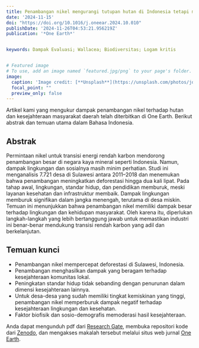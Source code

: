 ```yaml
---
title: Penambangan nikel mengurangi tutupan hutan di Indonesia tetapi memiliki dampak yang beragam terhadap kesejahteraan masyarakat  
date: '2024-11-15'
doi: "https://doi.org/10.1016/j.oneear.2024.10.010"
publishDate: '2024-11-26T04:53:21.956219Z'
publication: '*One Earth*'


keywords: Dampak Evaluasi; Wallacea; Biodiversitas; Logam kritis


# Featured image
# To use, add an image named `featured.jpg/png` to your page's folder. 
image:
  caption: 'Image credit: [**Unsplash**](https://unsplash.com/photos/jdD8gXaTZsc)'
  focal_point: ""
  preview_only: false
---
```


Artikel kami yang mengukur dampak penambangan nikel terhadap hutan dan kesejahteraan masyarakat daerah telah diterbitkan di One Earth. Berikut abstrak dan temuan utama dalam Bahasa Indonesia.

## Abstrak
Permintaan nikel untuk transisi energi rendah karbon mendorong penambangan besar di negara kaya mineral seperti Indonesia. Namun, dampak lingkungan dan sosialnya masih minim perhatian. Studi ini menganalisis 7.721 desa di Sulawesi antara 2011–2018 dan menemukan bahwa penambangan meningkatkan deforestasi hingga dua kali lipat. Pada tahap awal, lingkungan, standar hidup, dan pendidikan memburuk, meski layanan kesehatan dan infrastruktur membaik. Dampak lingkungan memburuk signifikan dalam jangka menengah, terutama di desa miskin. Temuan ini menunjukkan bahwa penambangan nikel memiliki dampak besar terhadap lingkungan dan kehidupan masyarakat. Oleh karena itu, diperlukan langkah-langkah yang lebih bertanggung jawab untuk memastikan industri ini benar-benar mendukung transisi rendah karbon yang adil dan berkelanjutan.

## Temuan kunci
* Penambangan nikel mempercepat deforestasi di Sulawesi, Indonesia.
* Penambangan menghasilkan dampak yang beragam terhadap kesejahteraan komunitas lokal.
* Peningkatan standar hidup tidak sebanding dengan penurunan dalam dimensi kesejahteraan lainnya.
* Untuk desa-desa yang sudah memiliki tingkat kemiskinan yang tinggi, penambangan nikel memperburuk dampak negatif terhadap kesejahteraan lingkungan dan kesehatan.
* Faktor biofisik dan sosio-demografis memoderasi hasil kesejahteraan.

Anda dapat mengunduh pdf dari [Research Gate](https://www.researchgate.net/publication/385857250_Nickel_mining_reduced_forest_cover_in_Indonesia_but_had_mixed_outcomes_for_well-being),
membuka repositori kode dari [Zenodo](https://zenodo.org/records/14032310), dan mengakses makalah tersebut melalui situs web jurnal [One Earth](https://www.cell.com/one-earth/fulltext/S2590-3322(24)00534-7).